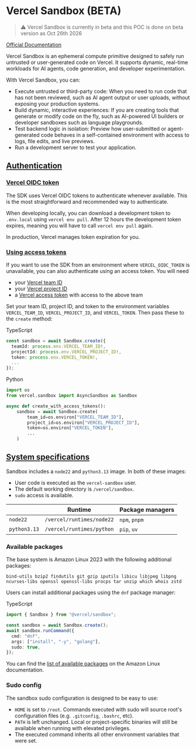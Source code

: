 # Vercel Sandbox (BETA)

> ⚠️ Vercel Sandbox is currently in beta and this POC is done on beta version as Oct 26th 2026

[Official Documentation](https://vercel.com/docs/vercel-sandbox)

Vercel Sandbox is an ephemeral compute primitive designed to safely run untrusted or user-generated code on Vercel.
It supports dynamic, real-time workloads for AI agents, code generation, and developer experimentation.

With Vercel Sandbox, you can:

- Execute untrusted or third-party code: When you need to run code that has not been reviewed, such as AI agent output or user uploads, without exposing your production systems.
- Build dynamic, interactive experiences: If you are creating tools that generate or modify code on the fly, such as AI-powered UI builders or developer sandboxes such as language playgrounds.
- Test backend logic in isolation: Preview how user-submitted or agent-generated code behaves in a self-contained environment with access to logs, file edits, and live previews.
- Run a development server to test your application.

## [Authentication](#authentication)

### [Vercel OIDC token](#vercel-oidc-token)

The SDK uses Vercel OIDC tokens to authenticate whenever available. This is the most straightforward and recommended way to authenticate.

When developing locally, you can download a development token to `.env.local` using `vercel env pull`. After 12 hours the development token expires, meaning you will have to call `vercel env pull` again.

In production, Vercel manages token expiration for you.

### [Using access tokens](#using-access-tokens)

If you want to use the SDK from an environment where `VERCEL_OIDC_TOKEN` is unavailable, you can also authenticate using an access token. You will need

- your [Vercel team ID](https://vercel.com/docs/accounts#find-your-team-id)
- your [Vercel project ID](https://vercel.com/docs/project-configuration/general-settings#project-id)
- a [Vercel access token](https://vercel.com/docs/rest-api/reference/welcome#creating-an-access-token) with access to the above team

Set your team ID, project ID, and token to the environment variables `VERCEL_TEAM_ID`, `VERCEL_PROJECT_ID`, and `VERCEL_TOKEN`. Then pass these to the `create` method:

TypeScript

```typescript
const sandbox = await Sandbox.create({
  teamId: process.env.VERCEL_TEAM_ID!,
  projectId: process.env.VERCEL_PROJECT_ID!,
  token: process.env.VERCEL_TOKEN!,
  ...
});
```

Python

```python
import os
from vercel.sandbox import AsyncSandbox as Sandbox

async def create_with_access_tokens():
    sandbox = await Sandbox.create(
        team_id=os.environ["VERCEL_TEAM_ID"],
        project_id=os.environ["VERCEL_PROJECT_ID"],
        token=os.environ["VERCEL_TOKEN"],
        ...
    )
```

## [System specifications](#system-specifications)

Sandbox includes a `node22` and `python3.13` image. In both of these images:

- User code is executed as the `vercel-sandbox` user.
- The default working directory is `/vercel/sandbox`.
- `sudo` access is available.

|              | Runtime                   | Package managers |
| ------------ | ------------------------- | ---------------- |
| `node22`     | `/vercel/runtimes/node22` | `npm`, `pnpm`    |
| `python3.13` | `/vercel/runtimes/python` | `pip`, `uv`      |

### Available packages

The base system is Amazon Linux 2023 with the following additional packages:

`bind-utils bzip2 findutils git gzip iputils libicu libjpeg libpng ncurses-libs openssl openssl-libs procps tar unzip which whois zstd`

Users can install additional packages using the `dnf` package manager:

TypeScript

```typescript
import { Sandbox } from "@vercel/sandbox";

const sandbox = await Sandbox.create();
await sandbox.runCommand({
  cmd: "dnf",
  args: ["install", "-y", "golang"],
  sudo: true,
});
```

You can find the [list of available packages](https://docs.aws.amazon.com/linux/al2023/release-notes/all-packages-AL2023.7.html) on the Amazon Linux documentation.

### Sudo config

The sandbox sudo configuration is designed to be easy to use:

- `HOME` is set to `/root`. Commands executed with sudo will source root's configuration files (e.g. `.gitconfig`, `.bashrc`, etc).
- `PATH` is left unchanged. Local or project-specific binaries will still be available when running with elevated privileges.
- The executed command inherits all other environment variables that were set.
